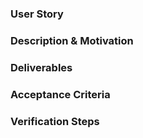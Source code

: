 ### User Story
<!--- Add a user story in the format -->
<!--- As a [user], I want [goal] so that [reason]. -->

### Description & Motivation
<!--- Describe the feature and name the business value of it. -->

### Deliverables
<!--- What needs to be done? Example: -->
<!--- Code changes -->
<!--- Documentation update -->
<!--- Follow up issues -->

### Acceptance Criteria
<!--- A list of criteria to be used as requirements for implementation. Example: -->
<!--- Multiple languages are supported -->
<!--- The description field accepts and verifies HTML -->
<!--- Maximum allowed time for responding is 200ms. -->

### Verification Steps
<!--- Steps used to verify this story, including instruction for setup. -->